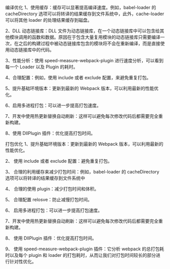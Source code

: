 编译优化
1、使用缓存：缓存可以显著提高编译速度。例如，babel-loader 的 cacheDirectory 选项可以将转译的结果缓存到文件系统中，此外，cache-loader 可以将其他 loader 的处理结果缓存到磁盘。

2、DLL 动态链接库：DLL 文件为动态链接库，在一个动态链接库中可以包含给其他模块调用的函数和数据。原因在于包含大量复用模块的动态链接库只需要编译一次，在之后的构建过程中被动态链接库包含的模块将不会在重新编译，而是直接使用动态链接库中的代码。

3、性能分析：使用 speed-measure-webpack-plugin 进行速度分析，可以看到每一个 Loader 以及 Plugin 的耗时。

4、合理配置：例如，使用 include 或者 exclude 配置，来避免重复打包。

5、提升基础环境版本：更新到最新的 Webpack 版本，可以利用最新的性能优化。

6、启用多进程打包：可以进一步提高打包速度。

7、开发中使用热更新替换自动刷新：这样可以避免每次修改代码后都需要完全重新构建。

8、使用 DllPlugin 插件：优化提高打包时间。

打包优化
1、提升基础环境版本：更新到最新的 Webpack 版本，可以利用最新的性能优化。

2、 使用 include 或者 exclude 配置：避免重复打包。

3、 合理的利用缓存来减少打包时间：例如，babel-loader 的 cacheDirectory 选项可以将转译的结果缓存到文件系统中

4、 合理的使用 plugin：减少打包时间和体积。

5、 合理配置 relosve：防止减慢打包时间。

6、 启用多进程打包：可以进一步提高打包速度。

7、开发中使用热更新替换自动刷新：这样可以避免每次修改代码后都需要完全重新构建。

8、 使用 DllPlugin 插件：优化提高打包时间。

9、 使用 speed-measure-webpack-plugin 插件：它分析 webpack 的总打包耗时以及每个 plugin 和 loader 的打包耗时，从而让我们对打包时间较长的部分进行针对性优化。
